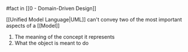 #fact in [[0 - Domain-Driven Design]]

[[Unified Model Language|UML]] can't convey two of the most important aspects of a [[Model]]

1. The meaning of the concept it represents
2. What the object is meant to do
